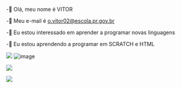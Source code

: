 -👋 Olá, meu nome é VITOR

-👀 Meu e-mail é o.vitor02@escola.pr.gov.br 

-🌱 Eu estou interessado em aprender a programar novas linguagens 

-💞️ Eu estou aprendendo a programar em SCRATCH e HTML 





<a href="https://www.youtube.com/"><img src="https://img.shields.io/badge/YouTube-FF0000?style=for-the-badge&amp;logo=youtube&amp;logoColor=white"></a>     ![image](https://github.com/user-attachments/assets/902da5c3-b215-48af-aeed-feacaae62646)


<a href="https://github.com/VladimirLeninOfc"><img src="https://img.shields.io/badge/GitHub-100000?style=for-the-badge&logo=github&logoColor=white"></a>     




<a href="https://steamcommunity.com/id/zthunderyoda"><img src="https://img.shields.io/badge/Steam-000000?style=for-the-badge&logo=steam&logoColor=white"></a>





